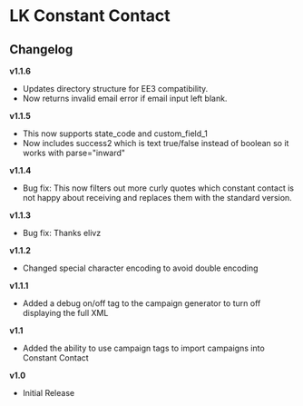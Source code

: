 LK Constant Contact
=====
Changelog
----------------------
__v1.1.6__
* Updates directory structure for EE3 compatibility. 
* Now returns invalid email error if email input left blank.

__v1.1.5__
* This now supports state_code and custom_field_1
* Now includes success2 which is text true/false instead of boolean so it works with parse="inward"

__v1.1.4__
* Bug fix: This now filters out more curly quotes which constant contact is not happy about receiving and replaces them with the standard version.

__v1.1.3__
* Bug fix: Thanks elivz

__v1.1.2__
* Changed special character encoding to avoid double encoding

__v1.1.1__
* Added a debug on/off tag to the campaign generator to turn off displaying the full XML

__v1.1__
* Added the ability to use campaign tags to import campaigns into Constant Contact

__v1.0__
* Initial Release